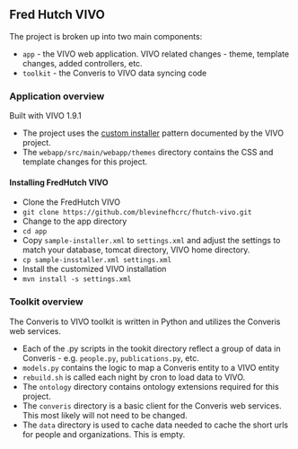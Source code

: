 
## Fred Hutch VIVO

The project is broken up into two main components:

 * `app` - the VIVO web application. VIVO related changes - theme, template changes, added controllers, etc. 
 * `toolkit` - the Converis to VIVO data syncing code

### Application overview

Built with VIVO 1.9.1

* The project uses the [custom installer](https://wiki.duraspace.org/display/VIVODOC19x/Installing+VIVO) pattern documented by the VIVO project. 
* The `webapp/src/main/webapp/themes` directory contains the CSS and template changes for this project. 

#### Installing FredHutch VIVO
* Clone the FredHutch VIVO
 * `git clone https://github.com/blevinefhcrc/fhutch-vivo.git`
* Change to the app directory
 * `cd app`
* Copy `sample-installer.xml` to `settings.xml` and adjust the settings to match your database, tomcat directory, VIVO home directory.
 * `cp sample-insstaller.xml settings.xml`
* Install the customized VIVO installation
 * `mvn install -s settings.xml`


### Toolkit overview

The Converis to VIVO toolkit is written in Python and utilizes the Converis web services.

 * Each of the .py scripts in the tookit directory reflect a group of data in Converis - e.g. `people.py`, `publications.py`, etc.
 * `models.py` contains the logic to map a Converis entity to a VIVO entity
 * `rebuild.sh` is called each night by cron to load data to VIVO. 
 * The `ontology` directory contains ontology extensions required for this project. 
 * The `converis` directory is a basic client for the Converis web services. This most likely will not need to be changed. 
 * The `data` directory is used to cache data needed to cache the short urls for people and organizations. This is empty. 
